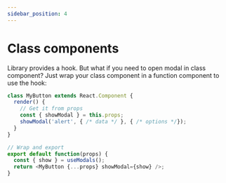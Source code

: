 ```yaml
---
sidebar_position: 4
---
```


# Class components

Library provides a hook. But what if you need to open modal in class component? Just wrap your class component in a function component to use the hook:

```js
class MyButton extends React.Component {
  render() {
    // Get it from props
    const { showModal } = this.props;
    showModal('alert', { /* data */ }, { /* options */});
  }
}

// Wrap and export
export default function(props) {
  const { show } = useModals();
  return <MyButton {...props} showModal={show} />;
}
```
